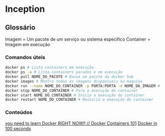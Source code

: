 # Inception

## Glossário

Imagem = Um pacote de um serviço ou sistema especifico
Container = Imagem em execução

### Comandos úteis

```sh
docker ps # Lista containers em execução
docker ps -a # Lista containers parados e em execução
docker pull NOME_DO_PACOTE # Baixa um pacote da docker hub
docker images # Mostra todas as imagens disponiveis na maquina
docker run --name NOME_DO_CONTAINER -p PORTA:PORTA -d NOME_DA_IMAGEM # Inicia um container com um nome em uma porta baseado na imagem especifica
docker stop NOME_DO_CONTAINER # Para a execução do container
docker start NOME_DO_CONTAINER # Inicia a execução do container
docker restart NOME_DO_CONTAINER # Reinicia a execução do container

```

### Conteúdos

[you need to learn Docker RIGHT NOW!! // Docker Containers 101](https://www.youtube.com/watch?v=eGz9DS-aIeY)
[Docker in 100 seconds](https://www.youtube.com/watch?v=Gjnup-PuquQ)
